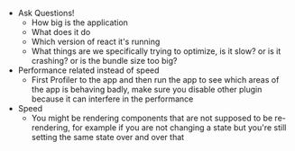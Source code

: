 - Ask Questions!
	- How big is the application
	- What does it do
	- Which version of react it's running
	- What things are we specifically trying to optimize, is it slow? or is it crashing? or is the bundle size too big?
- Performance related instead of speed
	- First Profiler to the app and then run the app to see which areas of the app is behaving badly, make sure you disable other plugin because it can interfere in the performance
- Speed
	- You might be rendering components that are not supposed to be re-rendering, for example if you are not changing a state but you're still setting the same state over and over that  
<!--stackedit_data:
eyJoaXN0b3J5IjpbMTI3OTA2MDI2Nl19
-->